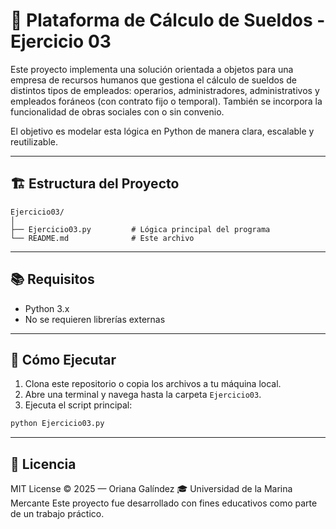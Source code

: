 
# 🧮 Plataforma de Cálculo de Sueldos - Ejercicio 03

Este proyecto implementa una solución orientada a objetos para una empresa de recursos humanos que gestiona el cálculo de sueldos de distintos tipos de empleados: operarios, administradores, administrativos y empleados foráneos (con contrato fijo o temporal). También se incorpora la funcionalidad de obras sociales con o sin convenio.

El objetivo es modelar esta lógica en Python de manera clara, escalable y reutilizable.

---

## 🏗️ Estructura del Proyecto

```plaintext
Ejercicio03/
│
├── Ejercicio03.py         # Lógica principal del programa
└── README.md              # Este archivo
```

---

## 📚 Requisitos

* Python 3.x
* No se requieren librerías externas

---

## 🚀 Cómo Ejecutar

1. Clona este repositorio o copia los archivos a tu máquina local.
2. Abre una terminal y navega hasta la carpeta `Ejercicio03`.
3. Ejecuta el script principal:

```bash
python Ejercicio03.py
```

---

## 📄 Licencia

MIT License © 2025 — Oriana Galíndez 🎓 Universidad de la Marina Mercante
Este proyecto fue desarrollado con fines educativos como parte de un trabajo práctico.

